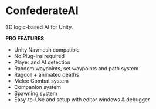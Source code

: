 # ConfederateAI
3D logic-based AI for Unity.

**PRO FEATURES**
- Unity Navmesh compatible
- No Plug-ins required
- Player and AI detection
- Random waypoints, set waypoints and path system
- Ragdoll + animated deaths
- Melee Combat system
- Companion system
- Spawning system
- Easy-to-Use and setup with editor windows & debugger
